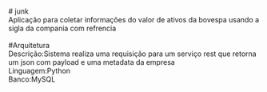 <br># junk
<br>Aplicação para coletar informações do valor de ativos da bovespa usando a sigla da compania com refrencia
<br>
<br>#Arquitetura
<br>Descrição:Sistema realiza uma requisição para um serviço rest que retorna um json com payload e uma metadata da empresa
<br>Linguagem:Python
<br>Banco:MySQL

